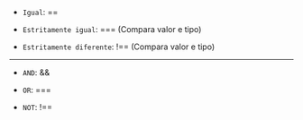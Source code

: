 - ``Igual``:  ==

- ``Estritamente igual``:  === (Compara valor e tipo)

- ``Estritamente diferente``:  !== (Compara valor e tipo)

---

- ``AND``:  &&

- ``OR``:  ===

- ``NOT``:  !==